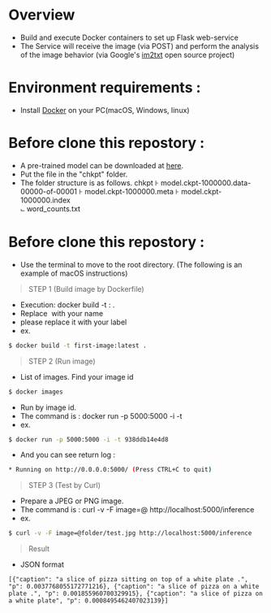 # Overview
  - Build and execute Docker containers to set up Flask web-service
  - The Service will receive the image (via POST) and perform the analysis of the image behavior (via Google's [im2txt][tensorflow/models] open source project)

# Environment requirements :
  - Install [Docker][Docker-officeSite] on your PC(macOS, Windows, linux)

# Before clone this repostory :
  - A pre-trained model can be downloaded at [here][pre-trained].
  - Put the file in the "chkpt" folder.
  - The folder structure is as follows.
chkpt
⊦ model.ckpt-1000000.data-00000-of-00001
⊦ model.ckpt-1000000.meta
⊦ model.ckpt-1000000.index  
⨽ word_counts.txt

# Before clone this repostory :
  - Use the terminal to move to the root directory. (The following is an example of macOS instructions)
> STEP 1  (Build image by Dockerfile)
  - Execution: docker build -t <image name>:<tag> .
  - Replace <image name> with your name
  - <tag> please replace it with your label
  - ex. 
```sh
$ docker build -t first-image:latest .
```

> STEP 2  (Run image)
  - List of images. Find your image id
```sh
$ docker images
```
  - Run by image id.
  - The command is : docker run -p 5000:5000 -i -t <image id>
  - ex.
```sh
$ docker run -p 5000:5000 -i -t 938ddb14e4d8
```
  - And you can see return log :
```sh
* Running on http://0.0.0.0:5000/ (Press CTRL+C to quit)
```

> STEP 3  (Test by Curl)
  - Prepare a JPEG or PNG image.
  - The command is : curl -v -F image=@<image path> http://localhost:5000/inference
  - ex.
```sh
$ curl -v -F image=@folder/test.jpg http://localhost:5000/inference
```

> Result
   - JSON format
```
[{"caption": "a slice of pizza sitting on top of a white plate .", "p": 0.0037768055172771216}, {"caption": "a slice of pizza on a white plate .", "p": 0.001855960700329915}, {"caption": "a slice of pizza on a white plate", "p": 0.0008495462407023139}]
```

   [tensorflow/models]: <https://github.com/tensorflow/models>
   [Docker-officeSite]: <https://www.docker.com/>
   [pre-trained]: <https://ibm.ent.box.com/v/show-and-tell-pretrained>

